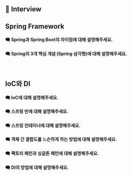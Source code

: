 ## 📝 Interview

## Spring Framework
#### 🗨 Spring과 Spring Boot의 차이점에 대해 설명해주세요.

#### 🗨 Spring의 3개 핵심 개념 (Spring 삼각형)에 대해 설명해주세요.

<br>

## IoC와 DI
#### 🗨 IoC에 대해 설명해주세요.

#### 🗨 스프링 빈에 대해 설명해주세요.

#### 🗨 스프링 컨테이너에 대해 설명해주세요.

#### 🗨 객체 간 결합도를 느슨하게 하는 방법에 대해 설명해주세요.

#### 🗨 팩토리 패턴과 싱글톤 패턴에 대해 설명해주세요.

#### 🗨 DI의 방법에 대해 설명해주세요. 


